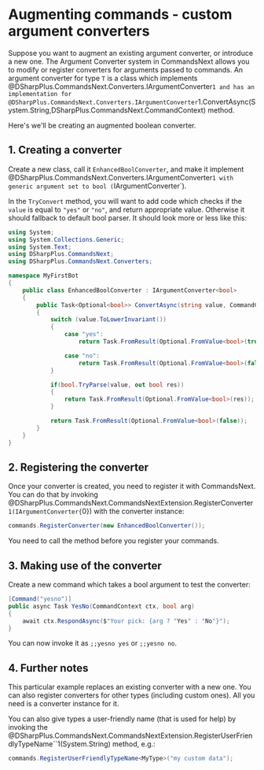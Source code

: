 # Augmenting commands - custom argument converters

Suppose you want to augment an existing argument converter, or introduce a new one. The Argument Converter system in 
CommandsNext allows you to modify or register converters for arguments passed to commands. An argument converter for 
type `T` is a class which implements @DSharpPlus.CommandsNext.Converters.IArgumentConverter`1 and has an 
implementation for @DSharpPlus.CommandsNext.Converters.IArgumentConverter`1.ConvertAsync(System.String,DSharpPlus.CommandsNext.CommandContext) method.

Here's we'll be creating an augmented boolean converter.

## 1. Creating a converter

Create a new class, call it `EnhancedBoolConverter`, and make it implement @DSharpPlus.CommandsNext.Converters.IArgumentConverter`1
with generic argument set to bool (`IArgumentConverter<bool>`).

In the `TryConvert` method, you will want to add code which checks if the `value` is equal to `"yes"` or `"no"`, and return 
appropriate value. Otherwise it should fallback to default bool parser. It should look more or less like this:

```cs
using System;
using System.Collections.Generic;
using System.Text;
using DSharpPlus.CommandsNext;
using DSharpPlus.CommandsNext.Converters;

namespace MyFirstBot
{
    public class EnhancedBoolConverter : IArgumentConverter<bool>
    {
        public Task<Optional<bool>> ConvertAsync(string value, CommandContext ctx)
        {
            switch (value.ToLowerInvariant())
            {
                case "yes":
                    return Task.FromResult(Optional.FromValue<bool>(true));

                case "no":
                    return Task.FromResult(Optional.FromValue<bool>(false));
            }

            if(bool.TryParse(value, out bool res))
            {
                return Task.FromResult(Optional.FromValue<bool>(res));
            }

            return Task.FromResult(Optional.FromValue<bool>(false));
        }
    }
}
```

## 2. Registering the converter

Once your converter is created, you need to register it with CommandsNext. You can do that by invoking 
@DSharpPlus.CommandsNext.CommandsNextExtension.RegisterConverter``1(IArgumentConverter{``0}) with the converter instance:

```cs
commands.RegisterConverter(new EnhancedBoolConverter());
```

You need to call the method before you register your commands.

## 3. Making use of the converter

Create a new command which takes a bool argument to test the converter:

```cs
[Command("yesno")]
public async Task YesNo(CommandContext ctx, bool arg)
{
	await ctx.RespondAsync($"Your pick: {arg ? "Yes" : "No"}");
}
```

You can now invoke it as `;;yesno yes` or `;;yesno no`.

## 4. Further notes

This particular example replaces an existing converter with a new one. You can also register converters for other types 
(including custom ones). All you need is a converter instance for it.

You can also give types a user-friendly name (that is used for help) by invoking the @DSharpPlus.CommandsNext.CommandsNextExtension.RegisterUserFriendlyTypeName``1(System.String) 
method, e.g.:

```cs
commands.RegisterUserFriendlyTypeName<MyType>("my custom data");
```
